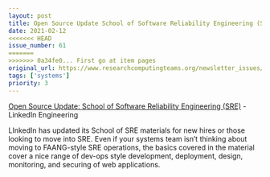 ```yaml
---
layout: post
title: Open Source Update School of Software Reliability Engineering (SRE) - LinkedIn Engineering
date: 2021-02-12
<<<<<<< HEAD
issue_number: 61
=======
>>>>>>> 0a34fe0... First go at item pages
original_url: https://www.researchcomputingteams.org/newsletter_issues/0061
tags: ['systems']
priority: 3
---
```


<!-- markdownlint-disable MD033 -->
<!-- markdownlint-disable MD041 -->
<!-- markdownlint-disable MD049 -->

[Open Source Update: School of Software Reliability Engineering (SRE)](https://engineering.linkedin.com/blog/2021/open-source-update--school-of-sre) - LinkedIn Engineering

LInkedIn has updated its School of SRE materials for new hires or those looking to move into SRE.  Even if your systems team isn’t thinking about moving to FAANG-style SRE operations, the basics covered in the material cover a nice range of dev-ops style development, deployment, design, monitoring, and securing of web applications.

